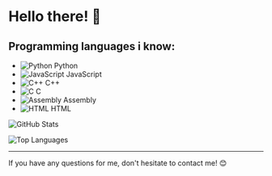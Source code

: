 # Hello there! 👋

## Programming languages ​​i know:

- ![Python](https://img.icons8.com/color/48/000000/python--v1.png) Python
- ![JavaScript](https://img.icons8.com/color/48/000000/javascript--v1.png) JavaScript
- ![C++](https://img.icons8.com/color/48/000000/c-plus-plus-logo.png) C++
- ![C](https://img.icons8.com/color/48/000000/c-programming.png) C
- ![Assembly](https://img.icons8.com/?size=100&id=gVK745a4Vaur&format=png&color=000000) Assembly
- ![HTML](https://img.icons8.com/color/48/000000/html-5.png) HTML

![GitHub Stats](https://github-readme-stats.vercel.app/api?username=ваш_никнейм&show_icons=true&theme=radical)

![Top Languages](https://github-readme-stats.vercel.app/api/top-langs/?username=ваш_никнейм&layout=compact&theme=radical)

---

If you have any questions for me, don't hesitate to contact me! 😊
